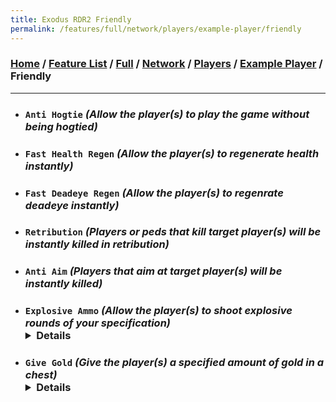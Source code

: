 ```yaml
---
title: Exodus RDR2 Friendly
permalink: /features/full/network/players/example-player/friendly
---
```

### [Home](/) / [Feature List](/features) / [Full](/features/full) / [Network](/features/full/network) / [Players](/features/full/network/players) / [Example Player](/features/full/network/players/example-player) / Friendly
---
- ### `Anti Hogtie` *(Allow the player(s) to play the game without being hogtied)*
- ### `Fast Health Regen` *(Allow the player(s) to regenerate health instantly)*
- ### `Fast Deadeye Regen` *(Allow the player(s) to regenrate deadeye instantly)*
- ### `Retribution` *(Players or peds that kill target player(s) will be instantly killed in retribution)*
- ### `Anti Aim` *(Players that aim at target player(s) will be instantly killed)*
- ### `Explosive Ammo` *(Allow the player(s) to shoot explosive rounds of your specification)* <details>`Grenade` / `Sticky Bomb` / `Molotov` / `Molotov Volatile` / `Hi Octane` / `Car` / `Plane` / `Petrol Pump` / `Steam` / `Flame` / `Water Hydrant` / `Boat` / `Bullet` / `Smoke Grenade` / `BZ Gas` / `Gas Canister` / `Extinguisher` / `Train` / `Flame Explode` / `Vehicle Bullet` / `Bird Crap` / `Firework` / `Torpedo` / `Torpedo Unwater` / `Lantern` / `Dynamite` / `Dynamite Stack` / `Dynamite Volatile` / `River Blast` / `Placed Dynamite` / `Fire Arrow` / `Dynamite Arrow` / `Phosphorous Bullet` / `Lighting Strike` / `Tracking Arrow` / `Poison Bottle`</details>
- ### `Give Gold` *(Give the player(s) a specified amount of gold in a chest)* <details>`1` / `2` / `3` / `5` / `6` / `7` / `8` / `9` / `10`</details>
